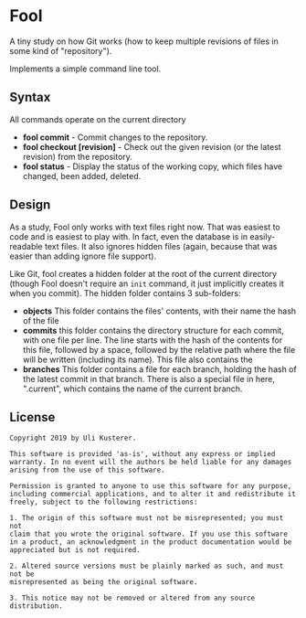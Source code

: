 #  Fool

A tiny study on how Git works (how to keep multiple revisions of files in some kind of "repository").

Implements a simple command line tool.

## Syntax

All commands operate on the current directory

* **fool commit** - Commit changes to the repository.
* **fool checkout [revision]** - Check out the given revision (or the latest revision) from the repository.
* **fool status** - Display the status of the working copy, which files have changed, been added, deleted.


## Design

As a study, Fool only works with text files right now. That was easiest to code and is easiest to play with. In fact, even the database is in easily-readable text files. It also ignores hidden files (again, because that was easier than adding ignore file support).

Like Git, fool creates a hidden folder at the root of the current directory (though Fool doesn't require an `init` command, it just implicitly creates it when you commit). The hidden folder contains 3 sub-folders:

* **objects** This folder contains the files' contents, with their name the hash of the file
* **commits** this folder contains the directory structure for each commit, with one file per line. The line starts with the hash of the contents for this file, followed by a space, followed by the relative path where the file will be written (including its name). This file also contains the 
* **branches** This folder contains a file for each branch, holding the hash of the latest commit in that branch. There is also a special file in here, ".current", which contains the name of the current branch.

## License

	Copyright 2019 by Uli Kusterer.

	This software is provided 'as-is', without any express or implied
	warranty. In no event will the authors be held liable for any damages
	arising from the use of this software.

	Permission is granted to anyone to use this software for any purpose,
	including commercial applications, and to alter it and redistribute it
	freely, subject to the following restrictions:

	1. The origin of this software must not be misrepresented; you must not
	claim that you wrote the original software. If you use this software
	in a product, an acknowledgment in the product documentation would be
	appreciated but is not required.

	2. Altered source versions must be plainly marked as such, and must not be
	misrepresented as being the original software.

	3. This notice may not be removed or altered from any source
	distribution.
